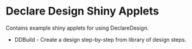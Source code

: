 # Declare Design Shiny Applets

Contains example shiny applets for using DeclareDesign.

  * DDBuild - Create a design step-by-step from library of design steps. 
